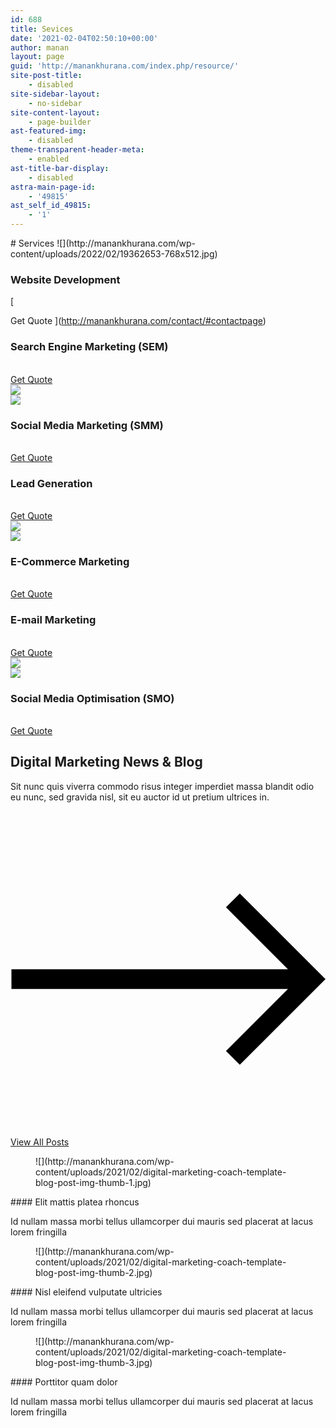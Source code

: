 ```yaml
---
id: 688
title: Sevices
date: '2021-02-04T02:50:10+00:00'
author: manan
layout: page
guid: 'http://manankhurana.com/index.php/resource/'
site-post-title:
    - disabled
site-sidebar-layout:
    - no-sidebar
site-content-layout:
    - page-builder
ast-featured-img:
    - disabled
theme-transparent-header-meta:
    - enabled
ast-title-bar-display:
    - disabled
astra-main-page-id:
    - '49815'
ast_self_id_49815:
    - '1'
---
```


<style>/*! elementor - v3.5.3 - 28-12-2021 */
.elementor-heading-title{padding:0;margin:0;line-height:1}.elementor-widget-heading .elementor-heading-title[class*=elementor-size-]>a{color:inherit;font-size:inherit;line-height:inherit}.elementor-widget-heading .elementor-heading-title.elementor-size-small{font-size:15px}.elementor-widget-heading .elementor-heading-title.elementor-size-medium{font-size:19px}.elementor-widget-heading .elementor-heading-title.elementor-size-large{font-size:29px}.elementor-widget-heading .elementor-heading-title.elementor-size-xl{font-size:39px}.elementor-widget-heading .elementor-heading-title.elementor-size-xxl{font-size:59px}</style></head><body># Services

<style>/*! elementor - v3.5.3 - 28-12-2021 */
.elementor-widget-image{text-align:center}.elementor-widget-image a{display:inline-block}.elementor-widget-image a img[src$=".svg"]{width:48px}.elementor-widget-image img{vertical-align:middle;display:inline-block}</style> ![](http://manankhurana.com/wp-content/uploads/2022/02/19362653-768x512.jpg)

### Website Development

<style>/*! elementor - v3.5.3 - 28-12-2021 */
.elementor-widget-divider{--divider-border-style:none;--divider-border-width:1px;--divider-color:#2c2c2c;--divider-icon-size:20px;--divider-element-spacing:10px;--divider-pattern-height:24px;--divider-pattern-size:20px;--divider-pattern-url:none;--divider-pattern-repeat:repeat-x}.elementor-widget-divider .elementor-divider{display:-webkit-box;display:-ms-flexbox;display:flex}.elementor-widget-divider .elementor-divider__text{font-size:15px;line-height:1;max-width:95%}.elementor-widget-divider .elementor-divider__element{margin:0 var(--divider-element-spacing);-ms-flex-negative:0;flex-shrink:0}.elementor-widget-divider .elementor-icon{font-size:var(--divider-icon-size)}.elementor-widget-divider .elementor-divider-separator{display:-webkit-box;display:-ms-flexbox;display:flex;margin:0;direction:ltr}.elementor-widget-divider--view-line_icon .elementor-divider-separator,.elementor-widget-divider--view-line_text .elementor-divider-separator{-webkit-box-align:center;-ms-flex-align:center;align-items:center}.elementor-widget-divider--view-line_icon .elementor-divider-separator:after,.elementor-widget-divider--view-line_icon .elementor-divider-separator:before,.elementor-widget-divider--view-line_text .elementor-divider-separator:after,.elementor-widget-divider--view-line_text .elementor-divider-separator:before{display:block;content:"";border-bottom:0;-webkit-box-flex:1;-ms-flex-positive:1;flex-grow:1;border-top:var(--divider-border-width) var(--divider-border-style) var(--divider-color)}.elementor-widget-divider--element-align-left .elementor-divider .elementor-divider-separator>.elementor-divider__svg:first-of-type{-webkit-box-flex:0;-ms-flex-positive:0;flex-grow:0;-ms-flex-negative:100;flex-shrink:100}.elementor-widget-divider--element-align-left .elementor-divider-separator:before{content:none}.elementor-widget-divider--element-align-left .elementor-divider__element{margin-left:0}.elementor-widget-divider--element-align-right .elementor-divider .elementor-divider-separator>.elementor-divider__svg:last-of-type{-webkit-box-flex:0;-ms-flex-positive:0;flex-grow:0;-ms-flex-negative:100;flex-shrink:100}.elementor-widget-divider--element-align-right .elementor-divider-separator:after{content:none}.elementor-widget-divider--element-align-right .elementor-divider__element{margin-right:0}.elementor-widget-divider:not(.elementor-widget-divider--view-line_text):not(.elementor-widget-divider--view-line_icon) .elementor-divider-separator{border-top:var(--divider-border-width) var(--divider-border-style) var(--divider-color)}.elementor-widget-divider--separator-type-pattern{--divider-border-style:none}.elementor-widget-divider--separator-type-pattern.elementor-widget-divider--view-line .elementor-divider-separator,.elementor-widget-divider--separator-type-pattern:not(.elementor-widget-divider--view-line) .elementor-divider-separator:after,.elementor-widget-divider--separator-type-pattern:not(.elementor-widget-divider--view-line) .elementor-divider-separator:before,.elementor-widget-divider--separator-type-pattern:not([class*=elementor-widget-divider--view]) .elementor-divider-separator{width:100%;min-height:var(--divider-pattern-height);-webkit-mask-size:var(--divider-pattern-size) 100%;mask-size:var(--divider-pattern-size) 100%;-webkit-mask-repeat:var(--divider-pattern-repeat);mask-repeat:var(--divider-pattern-repeat);background-color:var(--divider-color);-webkit-mask-image:var(--divider-pattern-url);mask-image:var(--divider-pattern-url)}.elementor-widget-divider--no-spacing{--divider-pattern-size:auto}.elementor-widget-divider--bg-round{--divider-pattern-repeat:round}.rtl .elementor-widget-divider .elementor-divider__text{direction:rtl}</style> [  
 Get Quote  ](http://manankhurana.com/contact/#contactpage)

### Search Engine Marketing (SEM)

 [  
 Get Quote  ](http://manankhurana.com/contact/#contactpage)  
![](http://manankhurana.com/wp-content/uploads/2022/02/11000-1024x731.jpg)  
![](http://manankhurana.com/wp-content/uploads/2022/02/3456379-768x512.jpg)

### Social Media Marketing (SMM)

 [  
 Get Quote  ](http://manankhurana.com/contact/#contactpage)

### Lead Generation

 [  
 Get Quote  ](http://manankhurana.com/contact/#contactpage)  
![](http://manankhurana.com/wp-content/uploads/2022/02/6030259-1024x683.jpg)  
![](http://manankhurana.com/wp-content/uploads/2022/02/5865-768x668.jpg)

### E-Commerce Marketing 

 [  
 Get Quote  ](http://manankhurana.com/contact/#contactpage)

### E-mail Marketing

 [  
 Get Quote  ](http://manankhurana.com/contact/#contactpage)  
![](http://manankhurana.com/wp-content/uploads/2022/02/3053910-1024x683.jpg)  
![](http://manankhurana.com/wp-content/uploads/2022/02/5395108-768x768.jpg)

### Social Media Optimisation (SMO)

 [  
 Get Quote  ](http://manankhurana.com/contact/#contactpage)

## Digital Marketing News &amp; Blog

Sit nunc quis viverra commodo risus integer imperdiet massa blandit odio eu nunc, sed gravida nisl, sit eu auctor id ut pretium ultrices in.

 [  
<svg viewbox="0 0 2048 2048" xmlns="http://www.w3.org/2000/svg"><path d="M6.125 1088h1797.89l-402.976 403 89.994 90L2048 1024l-556.966-557-89.994 90 402.976 403H6.125v128z"></path></svg>  
 View All Posts  ](#)

<style>/*! elementor - v3.5.3 - 28-12-2021 */
.elementor-widget-image-box .elementor-image-box-content{width:100%}@media (min-width:768px){.elementor-widget-image-box.elementor-position-left .elementor-image-box-wrapper,.elementor-widget-image-box.elementor-position-right .elementor-image-box-wrapper{display:-webkit-box;display:-ms-flexbox;display:flex}.elementor-widget-image-box.elementor-position-right .elementor-image-box-wrapper{text-align:right;-webkit-box-orient:horizontal;-webkit-box-direction:reverse;-ms-flex-direction:row-reverse;flex-direction:row-reverse}.elementor-widget-image-box.elementor-position-left .elementor-image-box-wrapper{text-align:left;-webkit-box-orient:horizontal;-webkit-box-direction:normal;-ms-flex-direction:row;flex-direction:row}.elementor-widget-image-box.elementor-position-top .elementor-image-box-img{margin:auto}.elementor-widget-image-box.elementor-vertical-align-top .elementor-image-box-wrapper{-webkit-box-align:start;-ms-flex-align:start;align-items:flex-start}.elementor-widget-image-box.elementor-vertical-align-middle .elementor-image-box-wrapper{-webkit-box-align:center;-ms-flex-align:center;align-items:center}.elementor-widget-image-box.elementor-vertical-align-bottom .elementor-image-box-wrapper{-webkit-box-align:end;-ms-flex-align:end;align-items:flex-end}}@media (max-width:767px){.elementor-widget-image-box .elementor-image-box-img{margin-left:auto!important;margin-right:auto!important;margin-bottom:15px}}.elementor-widget-image-box .elementor-image-box-img{display:inline-block}.elementor-widget-image-box .elementor-image-box-title a{color:inherit}.elementor-widget-image-box .elementor-image-box-wrapper{text-align:center}.elementor-widget-image-box .elementor-image-box-description{margin:0}</style><figure>![](http://manankhurana.com/wp-content/uploads/2021/02/digital-marketing-coach-template-blog-post-img-thumb-1.jpg)</figure>#### Elit mattis platea rhoncus

Id nullam massa morbi tellus ullamcorper dui mauris sed placerat at lacus lorem fringilla

<figure>![](http://manankhurana.com/wp-content/uploads/2021/02/digital-marketing-coach-template-blog-post-img-thumb-2.jpg)</figure>#### Nisl eleifend vulputate ultricies

Id nullam massa morbi tellus ullamcorper dui mauris sed placerat at lacus lorem fringilla

<figure>![](http://manankhurana.com/wp-content/uploads/2021/02/digital-marketing-coach-template-blog-post-img-thumb-3.jpg)</figure>#### Porttitor quam dolor

Id nullam massa morbi tellus ullamcorper dui mauris sed placerat at lacus lorem fringilla